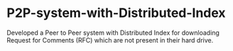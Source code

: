 # P2P-system-with-Distributed-Index
Developed a Peer to Peer system with Distributed Index for downloading Request for Comments (RFC) which are not present in their hard drive.
